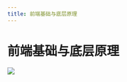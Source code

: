 ```yaml
---
title: 前端基础与底层原理
---
```


# 前端基础与底层原理
![](http://q0fn7wgae.bkt.clouddn.com/%E5%89%8D%E7%AB%AF%E5%9F%BA%E7%A1%80%E5%92%8C%E5%BA%95%E5%B1%82%E5%8E%9F%E7%90%86.png)